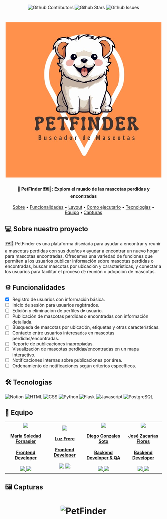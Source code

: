 <!-- Badges -->
<p align="center">
    <img src="https://img.shields.io/github/contributors/No-Country/c16-69-t-python" alt="Github Contributors">
    <img src="https://img.shields.io/github/stars/No-Country/c16-69-t-python" alt="Github Stars">
    <img src="https://img.shields.io/github/issues-raw/No-Country/c16-69-t-python" alt="Github Issues">
</p>

<!-- Header -->

<h1 align="center">
    <img alt="PetFinder" title="#PetFinder" src="./logo.jpeg" />
</h1>
<h4 align="center">
🐾 PetFinder 🗺️🐾: Explora el mundo de las mascotas perdidas y encontradas
</h4>

<!-- Nav -->
<p align="center">
 <a href="#-sobre-nuestro-proyecto">Sobre</a> •
 <a href="#-funcionalidades">Funcionalidades</a> •
 <a href="#-layout">Layout</a> • 
 <a href="#-setup">Como ejecutarlo</a> • 
 <a href="#-tecnologias">Tecnologias</a> • 
 <a href="#-equipo">Equipo</a> • 
 <a href="#-capturas">Capturas</a>
</p>

<!-- Sobre nuestro proyecto -->
## 💻 Sobre nuestro proyecto
🗺️🐾 PetFinder es una plataforma diseñada para ayudar a encontrar y reunir a mascotas perdidas con sus dueños o ayudar a encontrar un nuevo hogar para mascotas encontradas. Ofrecemos una variedad de funciones que permiten a los usuarios publicar información sobre mascotas perdidas o encontradas, buscar mascotas por ubicación y características, y conectar a los usuarios para facilitar el proceso de reunión o adopción de mascotas.

## ⚙️ Funcionalidades
- [X] Registro de usuarios con información básica.
- [ ] Inicio de sesión para usuarios registrados.
- [ ] Edición y eliminación de perfiles de usuario.
- [ ] Publicación de mascotas perdidas o encontradas con información detallada.
- [ ] Búsqueda de mascotas por ubicación, etiquetas y otras características.
- [ ] Contacto entre usuarios interesados en mascotas perdidas/encontradas.
- [ ] Reporte de publicaciones inapropiadas.
- [ ] Visualización de mascotas perdidas/encontradas en un mapa interactivo.
- [ ] Notificaciones internas sobre publicaciones por área.
- [ ] Ordenamiento de notificaciones según criterios específicos.

## 🛠️ Tecnologias
![Notion](https://img.shields.io/badge/Notion-000000?style=for-the-badge&logo=notion&logoColor=white)
![HTML](https://img.shields.io/badge/HTML5-E34F26?style=for-the-badge&logo=html5&logoColor=white)
![CSS](https://img.shields.io/badge/CSS3-1572B6?style=for-the-badge&logo=css3&logoColor=white)
![Python](https://img.shields.io/badge/Python-3776AB?style=for-the-badge&logo=python&logoColor=white)
![Flask](https://img.shields.io/badge/Flask-000000?style=for-the-badge&logo=flask&logoColor=white)
![Javascript](https://img.shields.io/badge/JavaScript-F7DF1E?style=for-the-badge&logo=javascript&logoColor=black)
![PostgreSQL](https://img.shields.io/badge/PostgreSQL-316192?style=for-the-badge&logo=postgresql&logoColor=white)

## 👥 Equipo

<table>
  <tr>
    <td>
      <div align="center">
        <a href="https://github.com/soleforna" target="_blank" rel="author">
          <img width="110" src="https://avatars.githubusercontent.com/u/23312207?v=4"/>
        </a>
        <a href="https://github.com/soleforna" target="_blank" rel="author">
          <h4 style="margin-top: 1rem;">María Soledad Fornasier</h4>
          <h4 style="margin-top: 1rem;">Frontend Developer</h4>
        </a>
        <a href="https://github.com/soleforna" target="_blank">
          <img src="https://img.shields.io/static/v1?style=for-the-badge&message=GitHub&color=172B4D&logo=GitHub&logoColor=FFFFFF&label="/>
        </a>
        <a href="www.linkedin.com/in/maría-soledad-fornasier-6791361aa" target="_blank">
          <img src="https://img.shields.io/badge/linkedin%20-%230077B5.svg?&style=for-the-badge&logo=linkedin&logoColor=white"/>
        </a>
      </div>
    </td>
    <td>
      <div align="center">
        <a href="https://github.com/Frere-Luz" target="_blank" rel="author">
          <img width="110" src="https://avatars.githubusercontent.com/u/131194829?v=4"/>
        </a>
        <a href="https://github.com/Frere-Luz" target="_blank" rel="author">
          <h4 style="margin-top: 1rem;">Luz Frere</h4>
          <h4 style="margin-top: 1rem;">Frontend Developer</h4>
        </a>
        <a href="https://github.com/Frere-Luz" target="_blank">
          <img src="https://img.shields.io/static/v1?style=for-the-badge&message=Behance&color=172B4D&logo=Behance&logoColor=FFFFFF&label="/>
        </a>
        <a href="https://www.linkedin.com/in/luzfrere/" target="_blank">
          <img src="https://img.shields.io/badge/linkedin%20-%230077B5.svg?&style=for-the-badge&logo=linkedin&logoColor=white"/>
        </a>
      </div>
    </td>
        <td>
      <div align="center">
        <a href="https://github.com/dgsoto" target="_blank" rel="author">
          <img width="110" src="https://avatars.githubusercontent.com/u/155493558?v=4"/>
        </a>
        <a href="https://github.com/dgsoto" target="_blank" rel="author">
          <h4 style="margin-top: 1rem;">Diego Gonzales Soto</h4>
          <h4 style="margin-top: 1rem;">Backend Developer & QA</h4>
        </a>
        <a href="https://github.com/dgsoto" target="_blank">
          <img src="https://img.shields.io/static/v1?style=for-the-badge&message=GitHub&color=172B4D&logo=GitHub&logoColor=FFFFFF&label="/>
        </a>
        <a href="https://www.linkedin.com/in/diego-gonzales-soto/" target="_blank">
          <img src="https://img.shields.io/badge/linkedin%20-%230077B5.svg?&style=for-the-badge&logo=linkedin&logoColor=white"/>
        </a>
      </div>
    </td>
    <td>
      <div align="center">
        <a href="https://github.com/Xukay101" target="_blank" rel="author">
          <img width="110" src="https://avatars.githubusercontent.com/u/40843439?v=4"/>
        </a>
        <a href="https://github.com/Xukay101" target="_blank" rel="author">
          <h4 style="margin-top: 1rem;">José Zacarías Flores</h4>
          <h4 style="margin-top: 1rem;">Backend Developer</h4>
        </a>
        <a href="https://github.com/Xukay101" target="_blank">
          <img src="https://img.shields.io/static/v1?style=for-the-badge&message=GitHub&color=172B4D&logo=GitHub&logoColor=FFFFFF&label="/>
        </a>
        <a href="https://www.linkedin.com/in/zacariasdev/" target="_blank">
          <img src="https://img.shields.io/badge/linkedin%20-%230077B5.svg?&style=for-the-badge&logo=linkedin&logoColor=white"/>
        </a>
      </div>
    </td>
  </tr>
</table>

## 🖼️ Capturas
<h1 align="center">
    <img alt="PetFinder" title="#PetFinder" src="https://i.imgur.com/r7eYam2.png" />
</h1>
